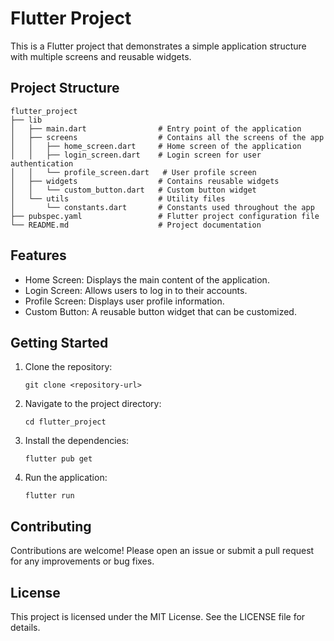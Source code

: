 # Flutter Project

This is a Flutter project that demonstrates a simple application structure with multiple screens and reusable widgets.

## Project Structure

```
flutter_project
├── lib
│   ├── main.dart                # Entry point of the application
│   ├── screens                  # Contains all the screens of the app
│   │   ├── home_screen.dart     # Home screen of the application
│   │   ├── login_screen.dart    # Login screen for user authentication
│   │   └── profile_screen.dart   # User profile screen
│   ├── widgets                  # Contains reusable widgets
│   │   └── custom_button.dart   # Custom button widget
│   └── utils                    # Utility files
│       └── constants.dart       # Constants used throughout the app
├── pubspec.yaml                 # Flutter project configuration file
└── README.md                    # Project documentation
```

## Features

- Home Screen: Displays the main content of the application.
- Login Screen: Allows users to log in to their accounts.
- Profile Screen: Displays user profile information.
- Custom Button: A reusable button widget that can be customized.

## Getting Started

1. Clone the repository:
   ```
   git clone <repository-url>
   ```

2. Navigate to the project directory:
   ```
   cd flutter_project
   ```

3. Install the dependencies:
   ```
   flutter pub get
   ```

4. Run the application:
   ```
   flutter run
   ```

## Contributing

Contributions are welcome! Please open an issue or submit a pull request for any improvements or bug fixes.

## License

This project is licensed under the MIT License. See the LICENSE file for details.